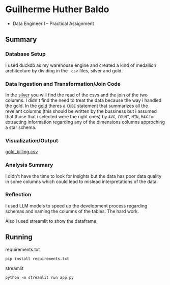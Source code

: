 # Guilherme Huther Baldo 

- Data Engineer I – Practical Assignment

## Summary

### Database Setup

I used duckdb as my warehouse engine and created a kind of medallion architecture by dividing in the `.csv` files, silver and gold.

### Data Ingestion and Transformation/Join Code

In the [silver](./queries/silver_billing.sql) you will find the read of the csvs and the join of the two columns. I didn't find the need to treat the data because the way i handled the gold. In the [gold](./queries/gold_billing.sql) theres a `CUBE` statement that summarizes all the revelant columns (this should be written by the bussiness but i assumed that those that i selected were the right ones) by `AVG`, `COUNT`, `MIN`, `MAX` for extracting information regarding any of the dimensions columns approching a star schema.

### Visualization/Output

[gold_billing.csv](./gold_billing.csv)


### Analysis Summary

I didn't have the time to look for insights but the data has poor data quality in some columns which could lead to mislead interpretations of the data.

### Reflection

I used LLM models to speed up the development process regarding schemas and naming the columns of the tables. The hard work.

Also i used streamlit to show the dataframe.

## Running

requirements.txt

```
pip install requirements.txt
```

streamlit

```
python -m streamlit run app.py
``` 